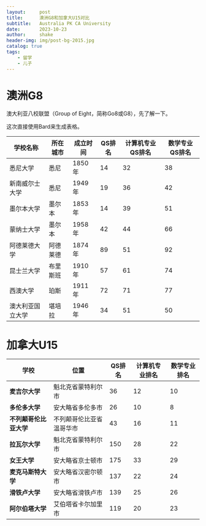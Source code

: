 ```yaml
---
layout:     post
title:      澳洲G8和加拿大U15对比
subtitle:   Australia PK CA University 
date:       2023-10-23
author:     shake
header-img: img/post-bg-2015.jpg
catalog: true
tags:
    - 留学
    - 儿子
---
```


# 澳洲G8

澳大利亚八校联盟（Group of Eight，简称Go8或G8），先了解一下。

这次直接使用Bard来生成表格。

| 学校名称 | 所在城市 | 成立时间 | QS排名 | 计算机专业QS排名 | 数学专业QS排名 |
|---|---|---|---|---|---|
| 悉尼大学 | 悉尼 | 1850年 | 14 | 32 | 38 |
| 新南威尔士大学 | 悉尼 | 1949年 | 19 | 36 | 42 |
| 墨尔本大学 | 墨尔本 | 1853年 | 14 | 39 | 51 |
| 蒙纳士大学 | 墨尔本 | 1958年 | 42 | 44 | 66 |
| 阿德莱德大学 | 阿德莱德 | 1874年 | 89 | 51 | 92 |
| 昆士兰大学 | 布里斯班 | 1910年 | 57 | 61 | 74 |
| 西澳大学 | 珀斯 | 1911年 | 72 | 71 | 77 |
| 澳大利亚国立大学 | 堪培拉 | 1946年 | 34 | 51 | 50 |

# 加拿大U15

| 学校 | 位置 | QS排名 | 计算机专业排名 | 数学专业排名 |
|---|---|---|---|---|
| **麦吉尔大学** | 魁北克省蒙特利尔市 | 36 | 12 | 10 |
| **多伦多大学** | 安大略省多伦多市 | 26 | 10 | 8 |
| **不列颠哥伦比亚大学** | 不列颠哥伦比亚省温哥华市 | 43 | 16 | 11 |
| **拉瓦尔大学** | 魁北克省蒙特利尔市 | 150 | 28 | 22 |
| **女王大学** | 安大略省京士顿市 | 175 | 33 | 29 |
| **麦克马斯特大学** | 安大略省汉密尔顿市 | 137 | 22 | 24 |
| **滑铁卢大学** | 安大略省滑铁卢市 | 139 | 25 | 26 |
| **阿尔伯塔大学** | 艾伯塔省卡尔加里市 | 119 | 20 | 23 |